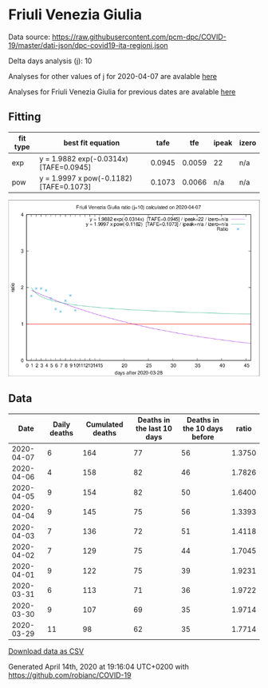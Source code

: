 # Friuli Venezia Giulia

Data source: https://raw.githubusercontent.com/pcm-dpc/COVID-19/master/dati-json/dpc-covid19-ita-regioni.json

Delta days analysis (j): 10

Analyses for other values of j for 2020-04-07 are avalable [here](../2020-04-07/README.md)

Analyses for Friuli Venezia Giulia for previous dates are avalable [here](../README.md)

## Fitting 
|fit type|best fit equation|tafe|tfe|ipeak|izero|
|-------|-----|--------|------|---|---|
|exp|y = 1.9882 exp(-0.0314x)  [TAFE=0.0945]|0.0945|0.0059|22|n/a|
|pow|y = 1.9997 x pow(-0.1182)  [TAFE=0.1073]|0.1073|0.0066|n/a|n/a|

![Plot](COVID-19_friuli_venezia_giulia_j10_2020-04-07.png)

## Data
|Date|Daily deaths|Cumulated deaths|Deaths in the last 10 days|Deaths in the 10 days before|ratio|
|----|----------|-----------|-------|--------------------|-----|
|2020-04-07|6|164|77|56|1.3750|
|2020-04-06|4|158|82|46|1.7826|
|2020-04-05|9|154|82|50|1.6400|
|2020-04-04|9|145|75|56|1.3393|
|2020-04-03|7|136|72|51|1.4118|
|2020-04-02|7|129|75|44|1.7045|
|2020-04-01|9|122|75|39|1.9231|
|2020-03-31|6|113|71|36|1.9722|
|2020-03-30|9|107|69|35|1.9714|
|2020-03-29|11|98|62|35|1.7714|

[Download data as CSV](COVID-19_friuli_venezia_giulia_j10_2020-04-07.csv)

Generated April 14th, 2020 at 19:16:04 UTC+0200 with https://github.com/robianc/COVID-19
